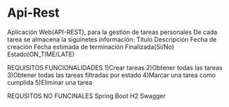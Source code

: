 # Api-Rest
Aplicación Web(API-REST), para la gestión de tareas personales
De cada tarea se almacena la siguinetes información:
Título
Descripción
Fecha de creación
Fecha estimada de terminación
Finalizada(Si/No)
Estado(ON_TIME/LATE)

REQUISITOS FUNCIONALIDADES
1)Crear tareas
2)Obtener todas las tareas
3)Obtener todas las tareas filtradas por estado
4)Marcar una tarea como cumplida
5)Eliminar una tarea

REQUSITOS NO FUNCINALES
Spring Boot
H2
Swagger
